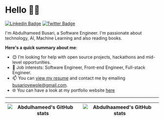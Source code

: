 # Hello 👋🏾

[![Linkedin Badge](https://img.shields.io/badge/-larmideh-blue?style=for-the-badge&logo=Linkedin&logoColor=white&link=https://www.linkedin.com/in/larmideh)](https://www.linkedin.com/in/larmideh) [![Twitter Badge](https://img.shields.io/badge/-@0x_larmideh-1ca0f1?style=for-the-badge&logo=twitter&logoColor=white&link=https://twitter.com/0x_larmideh)](https://twitter.com/0x_larmideh)

I'm Abdulhameed Busari, a Software Engineer. I'm passionate about technology, AI, Machine Learning and also reading books. 

**Here's a quick summary about me**:

- 😊 I’m looking for help with open source projects, hackathons and mid-level opportunities.
- 💼 Job interests: Software Engineer, Front-end Engineer, Full-stack Engineer.
- 📫 You can [view my resume](https://drive.google.com/file/d/1AAQF5aQFqw70HG3p3sXzp_I-JsVKuN2B/view?usp=sharing) and contact me by emailing busarioyewole@gmail.com.
- 🌐 You can have a look at my portfolio website [here](https://larmideh.vercel.app/)

---

| <img align="center" src="https://github-readme-stats.vercel.app/api?username=0xlarmideh&show_icons=true&include_all_commits=true&hide_border=true" alt="Abdulhameed's GitHub stats" /> | <img align="center" src="https://github-readme-stats.vercel.app/api/top-langs/?username=0xlarmideh&langs_count=8&layout=compact&hide_border=true" alt="Abdulhaameed's GitHub stats" /> |
| ------------- | ------------- |
